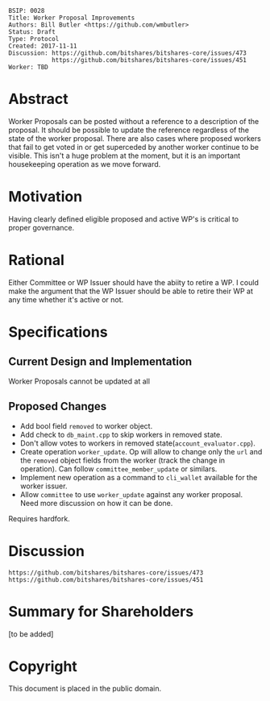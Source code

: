     BSIP: 0028
    Title: Worker Proposal Improvements
    Authors: Bill Butler <https://github.com/wmbutler>
    Status: Draft
    Type: Protocol
    Created: 2017-11-11
    Discussion: https://github.com/bitshares/bitshares-core/issues/473
                https://github.com/bitshares/bitshares-core/issues/451
    Worker: TBD

# Abstract

Worker Proposals can be posted without a reference to a description of the proposal. It should be possible to update the reference regardless of the state of the worker proposal. There are also cases where proposed workers that fail to get voted in or get superceded by another worker continue to be visible. This isn't a huge problem at the moment, but it is an important housekeeping operation as we move forward.

# Motivation

Having clearly defined eligible proposed and active WP's is critical to proper governance.

# Rational

Either Committee or WP Issuer should have the abiity to retire a WP. I could make the argument that the WP Issuer should be able to retire their WP at any time whether it's active or not.

# Specifications

## Current Design and Implementation

Worker Proposals cannot be updated at all

## Proposed Changes

* Add bool field `removed` to worker object.
* Add check to `db_maint.cpp` to skip workers in removed state.
* Don't allow votes to workers in removed state(`account_evaluator.cpp`).
* Create operation `worker_update`. Op will allow to change only the `url` and the `removed` object fields from the worker (track the change in operation). Can follow `committee_member_update` or similars.
* Implement new operation as a command to `cli_wallet` available for the worker issuer.
* Allow `committee` to use `worker_update` against any worker proposal. Need more discussion on how it can be done.

Requires hardfork.

# Discussion
```
https://github.com/bitshares/bitshares-core/issues/473
https://github.com/bitshares/bitshares-core/issues/451
```
# Summary for Shareholders

[to be added]

# Copyright

This document is placed in the public domain.
